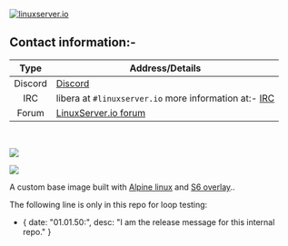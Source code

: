 <!-- DO NOT EDIT THIS FILE MANUALLY  -->
<!-- Please read the https://github.com/linuxserver/docker-baseimage-alpine/blob/edge/.github/CONTRIBUTING.md -->

[linuxserverurl]: https://linuxserver.io
[forumurl]: https://forum.linuxserver.io
[ircurl]: https://mibbit.com/?server=irc.libera.chat&channel=%23linuxserver.io
[appurl]: https://alpinelinux.org

[![linuxserver.io](https://raw.githubusercontent.com/linuxserver/docker-templates/master/linuxserver.io/img/linuxserver_medium.png?v=4&s=4000)][linuxserverurl]

## Contact information:-

| Type | Address/Details |
| :---: | --- |
| Discord | [Discord](https://discord.gg/YWrKVTn) |
| IRC | libera at `#linuxserver.io` more information at:- [IRC][ircurl]
| Forum | [LinuxServer.io forum][forumurl] |

&nbsp;
&nbsp;

[![](https://images.microbadger.com/badges/image/lsiobase/alpine.svg)](https://microbadger.com/images/lsiobase/alpine "Get your own image badge on microbadger.com")

[![](https://raw.githubusercontent.com/linuxserver/docker-templates/master/linuxserver.io/img/Dockerfile-Link-green.png)](https://github.com/linuxserver/docker-baseimage-alpine/blob/master/Dockerfile)

A custom base image built with [Alpine linux][appurl] and [S6 overlay](https://github.com/just-containers/s6-overlay)..

The following line is only in this repo for loop testing:

- { date: "01.01.50:", desc: "I am the release message for this internal repo." }
